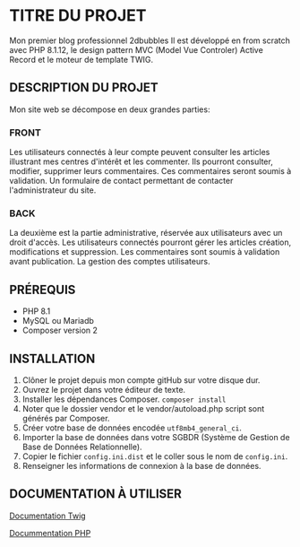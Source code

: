 # TITRE DU PROJET

Mon premier blog professionnel 2dbubbles
Il est développé en from scratch avec PHP 8.1.12, le design pattern MVC (Model Vue Controler) Active Record et le moteur de template TWIG.

## DESCRIPTION DU PROJET

Mon site web se décompose en deux grandes parties:

### FRONT

Les utilisateurs connectés à leur compte peuvent consulter les articles illustrant mes centres d'intérêt et les commenter.
Ils pourront consulter, modifier, supprimer leurs commentaires.
Ces commentaires seront soumis à validation.
Un formulaire de contact permettant de contacter l'administrateur du site.

### BACK

La deuxième est la partie administrative, réservée aux utilisateurs avec un droit d'accès.
Les utilisateurs connectés pourront gérer les articles création, modifications et suppression.
Les commentaires sont soumis à validation avant publication.
La gestion des comptes utilisateurs.

## PRÉREQUIS

- PHP 8.1
- MySQL ou Mariadb
- Composer version 2

## INSTALLATION

1. Clôner le projet depuis mon compte gitHub sur votre disque dur.
2. Ouvrez le projet dans votre éditeur de texte.
3. Installer les dépendances Composer.
```composer install```
4. Noter que le dossier vendor et le vendor/autoload.php script sont générés par Composer.
5. Créer votre base de données encodée `utf8mb4_general_ci`.
6. Importer la base de données dans votre SGBDR (Système de Gestion de Base de Données Relationnelle).
7. Copier le fichier `config.ini.dist` et le coller sous le nom de `config.ini`.
8. Renseigner les informations de connexion à la base de données.

## DOCUMENTATION À UTILISER

[Documentation Twig](https://twig.symfony.com/doc/)

[Docummentation PHP](https://www.php.net/docs.php)
